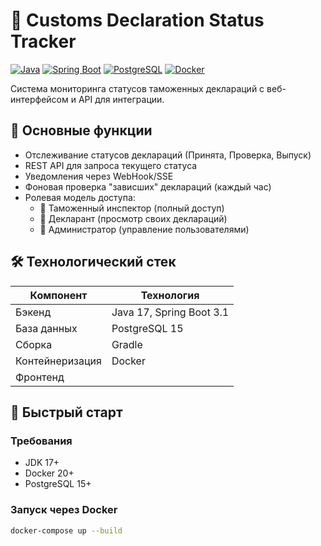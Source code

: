 # 🚢 Customs Declaration Status Tracker

[![Java](https://img.shields.io/badge/Java-17-%23ED8B00)](https://openjdk.org/projects/jdk/17/)
[![Spring Boot](https://img.shields.io/badge/Spring_Boot-3.1-%236DB33F)](https://spring.io/projects/spring-boot)
[![PostgreSQL](https://img.shields.io/badge/PostgreSQL-15-%23336791)](https://www.postgresql.org/)
[![Docker](https://img.shields.io/badge/Docker-%232496ED)](https://www.docker.com/)

Система мониторинга статусов таможенных деклараций с веб-интерфейсом и API для интеграции.

## 📌 Основные функции

- Отслеживание статусов деклараций (Принята, Проверка, Выпуск)
- REST API для запроса текущего статуса
- Уведомления через WebHook/SSE
- Фоновая проверка "зависших" деклараций (каждый час)
- Ролевая модель доступа:
    - 👔 Таможенный инспектор (полный доступ)
    - 📝 Декларант (просмотр своих деклараций)
    - 🔧 Администратор (управление пользователями)

## 🛠 Технологический стек

| Компонент       | Технология                          |
|-----------------|-------------------------------------|
| Бэкенд         | Java 17, Spring Boot 3.1            |
| База данных    | PostgreSQL 15                       |
| Сборка         | Gradle                              |
| Контейнеризация| Docker                              |
| Фронтенд       |   |

## 🚀 Быстрый старт

### Требования
- JDK 17+
- Docker 20+
- PostgreSQL 15+

### Запуск через Docker
```bash
docker-compose up --build